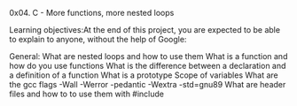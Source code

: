 0x04. C - More functions, more nested loops

Learning objectives:At the end of this project, you are expected to be able to explain to anyone, without the help of Google:

General:
What are nested loops and how to use them
What is a function and how do you use functions
What is the difference between a declaration and a definition of a function
What is a prototype
Scope of variables
What are the gcc flags -Wall -Werror -pedantic -Wextra -std=gnu89
What are header files and how to to use them with #include
